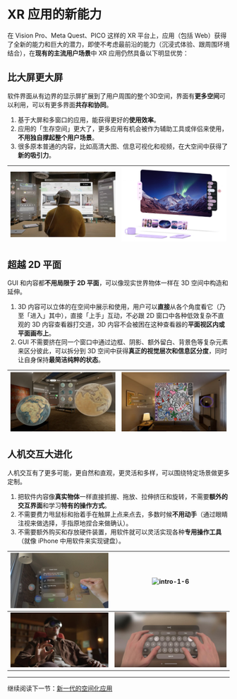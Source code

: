 # XR 应用的新能力

在 Vision Pro、Meta Quest、PICO 这样的 XR 平台上，应用（包括 Web）获得了全新的能力和巨大的潜力，即使不考虑最前沿的能力（沉浸式体验、跟周围环境结合），在**现有的主流用户场景**中 XR 应用仍然具备以下明显优势：

## 比大屏更大屏

软件界面从有边界的显示屏扩展到了用户周围的整个3D空间，界面有**更多空间**可以利用，可以有更多界面**共存和协同**。

1. 基于大屏和多窗口的应用，能获得更好的**使用效率**。
2. 应用的「生存空间」更大了，更多应用有机会被作为辅助工具或伴侣来使用，**不用独自撑起整个用户场景**。
3. 很多原本普通的内容，比如高清大图、信息可视化和视频，在大空间中获得了**新的吸引力**。

| ![intro-1-1](../../assets/intro/intro-1-1.png) | ![intro-1-2](../../assets/intro/intro-1-2.png) |
|:---:|:---:|

## 超越 2D 平面

GUI 和内容都**不用局限于 2D 平面**，可以像现实世界物体一样在 3D 空间中构造和延伸。

1. 3D 内容可以立体的在空间中展示和使用，用户可以**直接**从各个角度看它（乃至「进入」其中），直接「上手」互动，不必跟 2D 窗口中各种低效复杂不直观的 3D 内容查看器打交道，3D 内容不会被困在这种查看器的**平面视区内或平面画布上**。
2. GUI 不需要挤在同一个窗口中通过边框、阴影、额外留白、背景色等复杂元素来区分彼此，可以拆分到 3D 空间中获得**真正的视觉层次和信息区分度**，同时让自身保持**最简洁纯粹的状态**。

| ![intro-1-3](../../assets/intro/intro-1-3.png) | ![intro-1-4](../../assets/intro/intro-1-4.png) |
|:---:|:---:|

## 人机交互大进化

人机交互有了更多可能，更自然和直观，更灵活和多样，可以围绕特定场景做更多定制。
1. 把软件内容像**真实物体**一样直接抓握、拖放、拉伸挤压和旋转，不需要**额外的交互界面**和学习**特有的操作方式**。
2. 不需要费力甩鼠标和抬着手在触屏上点来点去，多数时候**不用动手**（通过眼睛注视来做选择，手指原地捏合来做确认）。
3. 不需要额外购买和存放硬件装置，用软件就可以灵活实现各种**专用操作工具**（就像 iPhone 中用软件来实现键盘）。

| ![intro-1-5](../../assets/intro/intro-1-5.png) | ![intro-1-6](../../assets/intro/intro-1-6.gif) |
|:---:|:---:|
| ![intro-1-7](../../assets/intro/intro-1-7.png) | ![intro-1-8](../../assets/intro/intro-1-8.png) |

---

继续阅读下一节：[新一代的空间化应用](the-new-generation-of-spatial-apps.md)
